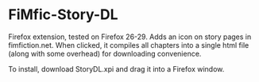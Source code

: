 FiMfic-Story-DL
===============

Firefox extension, tested on Firefox 26-29.
Adds an icon on story pages in fimfiction.net. When clicked, it compiles all chapters into a single html file (along with some overhead) for downloading convenience.

To install, download StoryDL.xpi and drag it into a Firefox window.
